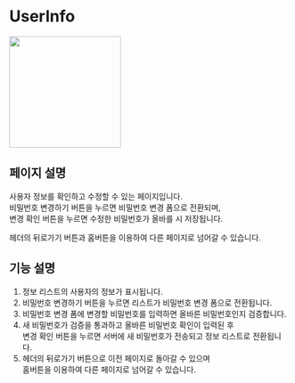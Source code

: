 # UserInfo

<img width="200" src="https://github.com/softeerbootcamp-3rd/Team4-HansalChai/assets/37495809/2ca77ef7-3c8a-4a58-b917-4f8b5ba48f62">

## 페이지 설명
사용자 정보를 확인하고 수정할 수 있는 페이지입니다.<br />
비밀번호 변경하기 버튼을 누르면 비밀번호 변경 폼으로 전환되며,<br /> 변경 확인 버튼을 누르면 수정한 비밀번호가 올바를 시 저장됩니다.

헤더의 뒤로가기 버튼과 홈버튼을 이용하여 다른 페이지로 넘어갈 수 있습니다.

## 기능 설명
1. 정보 리스트의 사용자의 정보가 표시됩니다.
2. 비밀번호 변경하기 버튼을 누르면 리스트가 비밀번호 변경 폼으로 전환됩니다.
3. 비밀번호 변경 폼에 변경할 비밀번호를 입력하면 올바른 비밀번호인지 검증합니다.
4. 새 비밀번호가 검증을 통과하고 올바른 비밀번호 확인이 입력된 후<br />변경 확인 버튼을 누르면 서버에 새 비밀번호가 전송되고 정보 리스트로 전환됩니다.
5. 헤더의 뒤로가기 버튼으로 이전 페이지로 돌아갈 수 있으며<br />홈버튼을 이용하여 다른 페이지로 넘어갈 수 있습니다.